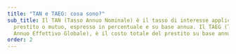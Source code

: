 ```yaml
---
title: "TAN e TAEG: cosa sono?"
sub_title: Il TAN (Tasso Annuo Nominale) è il tasso di interesse applicato su un
  prestito o mutuo, espresso in percentuale e su base annua. Il TAEG (Tasso
  Annuo Effettivo Globale), è il costo totale del prestito su base annuale.
order: 2
---
```

